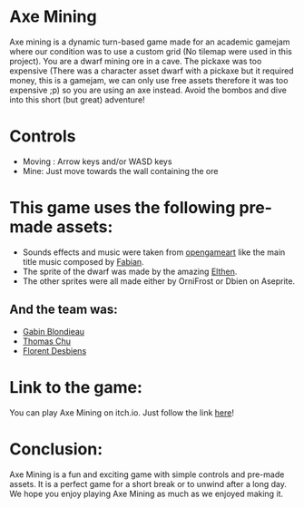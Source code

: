 # Axe Mining

Axe mining is a dynamic turn-based game made for an academic gamejam where our condition was to use a custom grid (No tilemap were used in this project). You are a dwarf mining ore in a cave. The pickaxe was too expensive (There was a character asset dwarf with a pickaxe but it required money, this is a gamejam, we can only use free assets therefore it was too expensive ;p) so you are using an axe instead. Avoid the bombos and dive into this short (but great) adventure!

# Controls

- Moving : Arrow keys and/or WASD keys
- Mine: Just move towards the wall containing the ore

# This game uses the following pre-made assets:

- Sounds effects and music were taken from [opengameart](opengameart.org) like the main title music composed by [Fabian](https://opengameart.org/users/of-far-different-nature).
- The sprite of the dwarf was made by the amazing [Elthen](https://elthen.itch.io/).
- The other sprites were all made either by OrniFrost or Dbien on Aseprite.

## And the team was:

- [Gabin Blondieau](https://github.com/OrniFrost)
- [Thomas Chu](https://github.com/GitGudShu)
- [Florent Desbiens](https://github.com/FlorentDesbiens)

# Link to the game:

You can play Axe Mining on itch.io. Just follow the link [here](https://shutako.itch.io/axe-mining)!

# Conclusion:

Axe Mining is a fun and exciting game with simple controls and pre-made assets. It is a perfect game for a short break or to unwind after a long day. We hope you enjoy playing Axe Mining as much as we enjoyed making it.

